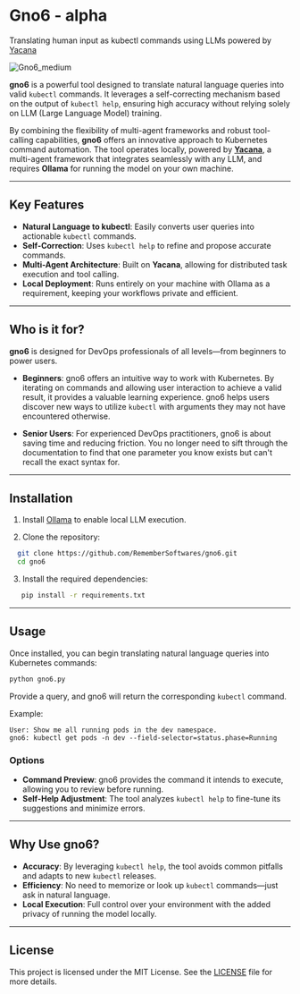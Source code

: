 # Gno6 - alpha
Translating human input as kubectl commands using LLMs powered by [Yacana](https://remembersoftwares.github.io/yacana/)

![Gno6_medium](https://github.com/user-attachments/assets/5d2b2402-18d4-4e81-874a-01d16ef4f1b3)

**gno6** is a powerful tool designed to translate natural language queries into valid `kubectl` commands. It leverages a self-correcting mechanism based on the output of `kubectl help`, ensuring high accuracy without relying solely on LLM (Large Language Model) training.

By combining the flexibility of multi-agent frameworks and robust tool-calling capabilities, **gno6** offers an innovative approach to Kubernetes command automation. The tool operates locally, powered by **[Yacana](https://remembersoftwares.github.io/yacana/)**, a multi-agent framework that integrates seamlessly with any LLM, and requires **Ollama** for running the model on your own machine.

---

## Key Features

- **Natural Language to kubectl**: Easily converts user queries into actionable `kubectl` commands.
- **Self-Correction**: Uses `kubectl help` to refine and propose accurate commands.
- **Multi-Agent Architecture**: Built on **Yacana**, allowing for distributed task execution and tool calling.
- **Local Deployment**: Runs entirely on your machine with Ollama as a requirement, keeping your workflows private and efficient.

---

## Who is it for?

**gno6** is designed for DevOps professionals of all levels—from beginners to power users.

- **Beginners**: gno6 offers an intuitive way to work with Kubernetes. By iterating on commands and allowing user interaction to achieve a valid result, it provides a valuable learning experience. gno6 helps users discover new ways to utilize `kubectl` with arguments they may not have encountered otherwise.
  
- **Senior Users**: For experienced DevOps practitioners, gno6 is about saving time and reducing friction. You no longer need to sift through the documentation to find that one parameter you know exists but can't recall the exact syntax for.

---

## Installation

1. Install [Ollama](https://ollama.com) to enable local LLM execution.
   
2. Clone the repository:
 ```bash
   git clone https://github.com/RememberSoftwares/gno6.git
   cd gno6
```

3. Install the required dependencies:
```bash
   pip install -r requirements.txt
```

---

## Usage

Once installed, you can begin translating natural language queries into Kubernetes commands:

```bash
python gno6.py
```

Provide a query, and gno6 will return the corresponding `kubectl` command.

Example:
```
User: Show me all running pods in the dev namespace.
gno6: kubectl get pods -n dev --field-selector=status.phase=Running
```

### Options

- **Command Preview**: gno6 provides the command it intends to execute, allowing you to review before running.
- **Self-Help Adjustment**: The tool analyzes `kubectl help` to fine-tune its suggestions and minimize errors.

---

## Why Use gno6?

- **Accuracy**: By leveraging `kubectl help`, the tool avoids common pitfalls and adapts to new `kubectl` releases.
- **Efficiency**: No need to memorize or look up `kubectl` commands—just ask in natural language.
- **Local Execution**: Full control over your environment with the added privacy of running the model locally.

---

## License

This project is licensed under the MIT License. See the [LICENSE](./LICENSE) file for more details.
